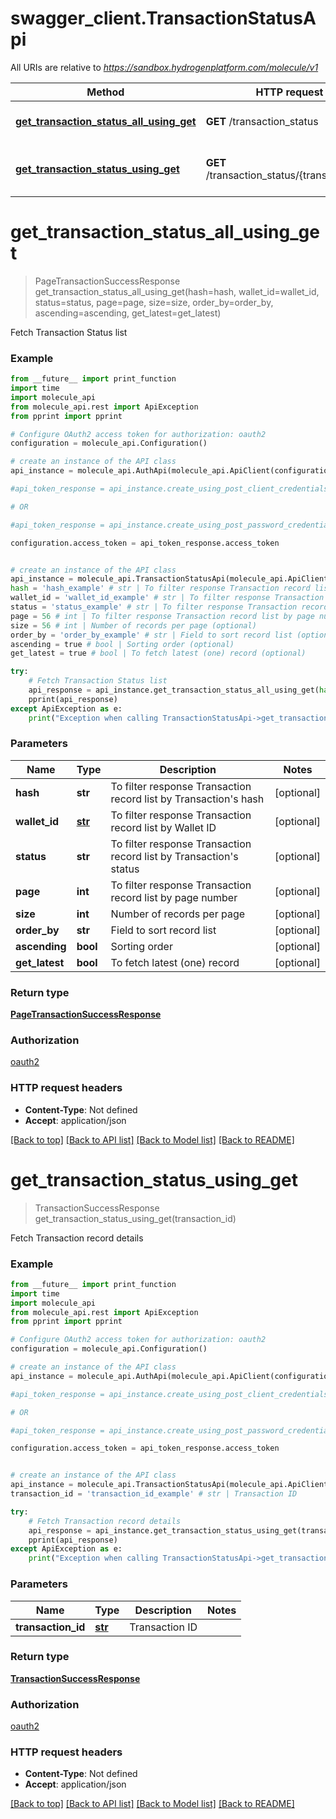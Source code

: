 # swagger_client.TransactionStatusApi

All URIs are relative to *https://sandbox.hydrogenplatform.com/molecule/v1*

Method | HTTP request | Description
------------- | ------------- | -------------
[**get_transaction_status_all_using_get**](TransactionStatusApi.md#get_transaction_status_all_using_get) | **GET** /transaction_status | Fetch Transaction Status list
[**get_transaction_status_using_get**](TransactionStatusApi.md#get_transaction_status_using_get) | **GET** /transaction_status/{transaction_id} | Fetch Transaction record details


# **get_transaction_status_all_using_get**
> PageTransactionSuccessResponse get_transaction_status_all_using_get(hash=hash, wallet_id=wallet_id, status=status, page=page, size=size, order_by=order_by, ascending=ascending, get_latest=get_latest)

Fetch Transaction Status list

### Example
```python
from __future__ import print_function
import time
import molecule_api
from molecule_api.rest import ApiException
from pprint import pprint

# Configure OAuth2 access token for authorization: oauth2
configuration = molecule_api.Configuration()

# create an instance of the API class
api_instance = molecule_api.AuthApi(molecule_api.ApiClient(configuration))

#api_token_response = api_instance.create_using_post_client_credentials("client_id", "password")

# OR

#api_token_response = api_instance.create_using_post_password_credentials("client_id","password", "username", "secret" )

configuration.access_token = api_token_response.access_token


# create an instance of the API class
api_instance = molecule_api.TransactionStatusApi(molecule_api.ApiClient(configuration))
hash = 'hash_example' # str | To filter response Transaction record list by Transaction's hash (optional)
wallet_id = 'wallet_id_example' # str | To filter response Transaction record list by Wallet ID (optional)
status = 'status_example' # str | To filter response Transaction record list by Transaction's status (optional)
page = 56 # int | To filter response Transaction record list by page number (optional)
size = 56 # int | Number of records per page (optional)
order_by = 'order_by_example' # str | Field to sort record list (optional)
ascending = true # bool | Sorting order (optional)
get_latest = true # bool | To fetch latest (one) record (optional)

try:
    # Fetch Transaction Status list
    api_response = api_instance.get_transaction_status_all_using_get(hash=hash, wallet_id=wallet_id, status=status, page=page, size=size, order_by=order_by, ascending=ascending, get_latest=get_latest)
    pprint(api_response)
except ApiException as e:
    print("Exception when calling TransactionStatusApi->get_transaction_status_all_using_get: %s\n" % e)
```

### Parameters

Name | Type | Description  | Notes
------------- | ------------- | ------------- | -------------
 **hash** | **str**| To filter response Transaction record list by Transaction&#39;s hash | [optional] 
 **wallet_id** | [**str**](.md)| To filter response Transaction record list by Wallet ID | [optional] 
 **status** | **str**| To filter response Transaction record list by Transaction&#39;s status | [optional] 
 **page** | **int**| To filter response Transaction record list by page number | [optional] 
 **size** | **int**| Number of records per page | [optional] 
 **order_by** | **str**| Field to sort record list | [optional] 
 **ascending** | **bool**| Sorting order | [optional] 
 **get_latest** | **bool**| To fetch latest (one) record | [optional] 

### Return type

[**PageTransactionSuccessResponse**](PageTransactionSuccessResponse.md)

### Authorization

[oauth2](../README.md#oauth2)

### HTTP request headers

 - **Content-Type**: Not defined
 - **Accept**: application/json

[[Back to top]](#) [[Back to API list]](../README.md#documentation-for-api-endpoints) [[Back to Model list]](../README.md#documentation-for-models) [[Back to README]](../README.md)

# **get_transaction_status_using_get**
> TransactionSuccessResponse get_transaction_status_using_get(transaction_id)

Fetch Transaction record details

### Example
```python
from __future__ import print_function
import time
import molecule_api
from molecule_api.rest import ApiException
from pprint import pprint

# Configure OAuth2 access token for authorization: oauth2
configuration = molecule_api.Configuration()

# create an instance of the API class
api_instance = molecule_api.AuthApi(molecule_api.ApiClient(configuration))

#api_token_response = api_instance.create_using_post_client_credentials("client_id", "password")

# OR

#api_token_response = api_instance.create_using_post_password_credentials("client_id","password", "username", "secret" )

configuration.access_token = api_token_response.access_token


# create an instance of the API class
api_instance = molecule_api.TransactionStatusApi(molecule_api.ApiClient(configuration))
transaction_id = 'transaction_id_example' # str | Transaction ID

try:
    # Fetch Transaction record details
    api_response = api_instance.get_transaction_status_using_get(transaction_id)
    pprint(api_response)
except ApiException as e:
    print("Exception when calling TransactionStatusApi->get_transaction_status_using_get: %s\n" % e)
```

### Parameters

Name | Type | Description  | Notes
------------- | ------------- | ------------- | -------------
 **transaction_id** | [**str**](.md)| Transaction ID | 

### Return type

[**TransactionSuccessResponse**](TransactionSuccessResponse.md)

### Authorization

[oauth2](../README.md#oauth2)

### HTTP request headers

 - **Content-Type**: Not defined
 - **Accept**: application/json

[[Back to top]](#) [[Back to API list]](../README.md#documentation-for-api-endpoints) [[Back to Model list]](../README.md#documentation-for-models) [[Back to README]](../README.md)

